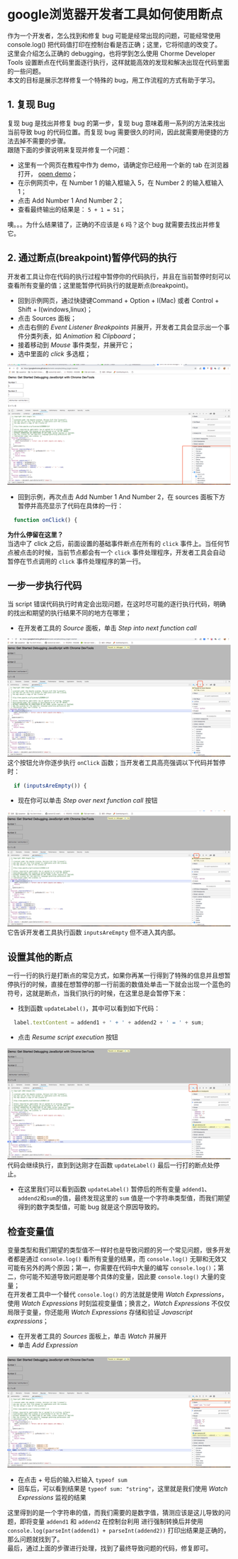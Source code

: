 # google浏览器开发者工具如何使用断点

作为一个开发者，怎么找到和修复 bug 可能是经常出现的问题，可能经常使用 console.log() 把代码值打印在控制台看是否正确；这里，它将彻底的改变了。  
这里会介绍怎么正确的 debugging，也将学到怎么使用 Chorme Developer Tools 设置断点在代码里面逐行执行，这样就能高效的发现和解决出现在代码里面的一些问题。  
本文的目标是展示怎样修复一个特殊的 bug，用工作流程的方式有助于学习。

## 1. 复现 Bug

复现 bug 是找出并修复 bug 的第一步，复现 bug 意味着用一系列的方法来找出当前导致 bug 的代码位置。而复现 bug 需要很久的时间，因此就需要用便捷的方法去掉不需要的步骤。  
跟随下面的步骤说明来复现并修复一个问题：

- 这里有一个网页在教程中作为 demo，请确定你已经用一个新的 tab 在浏览器打开， [open demo](https://googlechrome.github.io/devtools-samples/debug-js/get-started)；
- 在示例网页中，在 Number 1 的输入框输入 5，在 Number 2 的输入框输入 1；
- 点击 Add Number 1 And Number 2；
- 查看最终输出的结果是： `5 + 1 = 51`；

噢。。。为什么结果错了，正确的不应该是 `6` 吗？这个 bug 就需要去找出并修复它。

## 2. 通过断点(breakpoint)暂停代码的执行

开发者工具让你在代码的执行过程中暂停你的代码执行，并且在当前暂停时刻可以查看所有变量的值；这里能暂停代码执行的就是断点(breakpoint)。

- 回到示例网页，通过快捷键Command + Option + I(Mac) 或者 Control + Shift + I(windows,linux)；
- 点击 Sources 面板；
- 点击右侧的 *Event Listener Breakpoints* 并展开，开发者工具会显示出一个事件分类列表，如 *Animation* 和 *Clipboard*；
- 接着移动到 *Mouse* 事件类型，并展开它；
- 选中里面的 *click* 多选框；

![19-1](./images/19-1.jpg)

- 回到示例，再次点击 Add Number 1 And Number 2，在 sources 面板下方暂停并高亮显示了代码在具体的一行：

``` javascript
  function onClick() {
```

**为什么停留在这里？**  
当选中了 click 之后，前面设置的基础事件断点在所有的 `click` 事件上。当任何节点被点击的时候，当前节点都会有一个 `click` 事件处理程序，开发者工具会自动暂停在节点调用的 `click` 事件处理程序的第一行。

## 一步一步执行代码

当 script 错误代码执行时肯定会出现问题，在这时尽可能的逐行执行代码，明确的找出和期望的执行结果不同的地方在哪里；

- 在开发者工具的 *Source* 面板，单击 *Step into next function call*

![Step into next function call button](./images/19-2.jpg)
这个按钮允许你逐步执行 `onClick` 函数；当开发者工具高亮强调以下代码并暂停时：

``` javascript
  if (inputsAreEmpty()) {
```

- 现在你可以单击 *Step over next function call* 按钮

![Step over next function call](./images/19-3.jpg)
它告诉开发者工具执行函数 `inputsAreEmpty` 但不进入其内部。

## 设置其他的断点

一行一行的执行是打断点的常见方式，如果你再某一行得到了特殊的信息并且想暂停执行的时候，直接在想暂停的那一行前面的数值处单击一下就会出现一个蓝色的符号，这就是断点，当我们执行的时候，在这里总是会暂停下来：

- 找到函数 `updateLabel()`，其中可以看到如下代码：

``` javascript
  label.textContent = addend1 + ' + ' + addend2 + ' = ' + sum;
```

- 点击 *Resume script execution* 按钮

![Resume script execution](./images/19-4.jpg)
代码会继续执行，直到到达刚才在函数 `updateLabel()` 最后一行打的断点处停止。

- 在这里我们可以看到函数 `updateLabel()` 暂停后的所有变量 `addend1`、`addend2`和`sum`的值，最终发现这里的 `sum` 值是一个字符串类型值，而我们期望得到的数字类型值，可能 bug 就是这个原因导致的。

## 检查变量值

变量类型和我们期望的类型值不一样时也是导致问题的另一个常见问题，很多开发者都是通过 `console.log()` 看所有变量的结果，而 `console.log()` 无聊和无效又可能有另外的两个原因；第一，你需要在代码中大量的编写 `console.log()`；第二，你可能不知道导致问题是哪个具体的变量，因此要 `console.log()` 大量的变量；  
在开发者工具中一个替代 `console.log()` 的方法就是使用 *Watch Expressions*，使用 *Watch Expressions* 时刻监视变量值；换言之，*Watch Expressions* 不仅仅局限于变量，你还能用 *Watch Expressions* 存储和验证 *Javascript expressions*；

- 在开发者工具的 *Sources* 面板上，单击 *Watch* 并展开
- 单击 *Add Expression*

![Add Expression button](./images/19-5.jpg)

- 在点击 + 号后的输入栏输入 `typeof sum`
- 回车后，可以看到结果是 `typeof sum: "string"`，这里就是我们使用 *Watch Expressions* 监视的结果

这里得到的是一个字符串的值，而我们需要的是数字值，猜测应该是这儿导致的问题，即将变量 `addend1` 和 `addend2` 在控制台利用 进行强制转换后并使用 `console.log(parseInt(addend1) + parseInt(addend2))` 打印出结果是正确的，那么问题就找到了。  
最后，通过上面的步骤进行处理，找到了最终导致问题的代码，修复即可。
